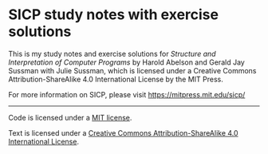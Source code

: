 # SICP study notes with exercise solutions

This is my study notes and exercise solutions for _Structure and Interpretation of Computer Programs_ by Harold Abelson and Gerald Jay Sussman with Julie Sussman, which is licensed under a Creative Commons Attribution-ShareAlike 4.0 International License by the MIT Press.

For more information on SICP, please visit https://mitpress.mit.edu/sicp/

------

Code is licensed under a [MIT license](https://github.com/sunqingyao/sicp/blob/master/LICENSE).

Text is licensed under a [Creative Commons Attribution-ShareAlike 4.0 International License](http://creativecommons.org/licenses/by-sa/4.0/).


